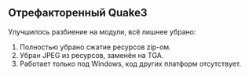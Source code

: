 ## Отрефакторенный Quake3

Улучшилось разбиение на модули, всё лишнее убрано:
 1. Полностью убрано сжатие ресурсов zip-ом.
 2. Убран JPEG из ресурсов, заменён на TGA.
 3. Работает только под Windows, код других платформ отсутствует.
